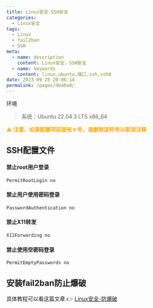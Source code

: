 ```yaml
---
title: Linux安全-SSH安全
categories: 
  - Linux安全
tags: 
  - Linux
  - fail2ban
  - SSH
meta: 
  - name: description
    content: Linux安全，SSH安全
  - name: keywords
    content: linux,ubuntu,端口,ssh,sshd
date: 2023-09-28 20:06:14
permalink: /pages/db40a0/
---
```




环境

> 系统：Ubuntu 22.04.3 LTS x86_64

<strong style="color: orange">⚠️ 注意，如果配置项前面有 `#` 号，请删除该符号以取消注释</strong>

## SSH配置文件

#### 禁止root用户登录

```
PermitRootLogin no
```

#### 禁止用户使用密码登录

```
PasswordAuthentication no
```

#### 禁止X11转发

```
X11Forwarding no
```

#### 禁止使用空密码登录

```
PermitEmptyPasswords no
```

## 安装fail2ban防止爆破

具体教程可以看这篇文章 👉 [Linux安全-防爆破](https://www.meowpass.com/pages/676d5a/)


